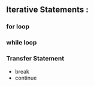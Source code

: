 ## Iterative Statements :

### for loop

### while loop

### Transfer Statement 

- break 
- continue 
